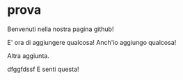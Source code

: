 # prova

Benvenuti nella nostra pagina github!

E' ora di aggiungere qualcosa!
Anch'io aggiungo qualcosa!

Altra aggiunta.

dfggfdssf
E senti questa!
